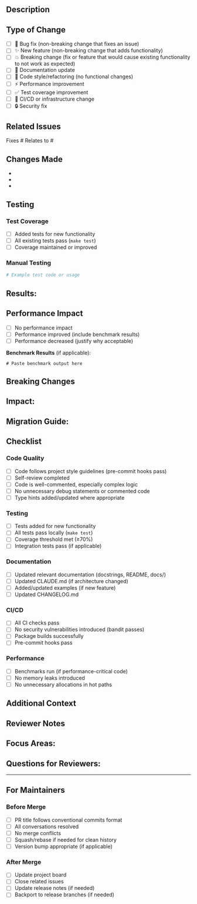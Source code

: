 ## Description

<!-- Provide a clear and concise description of your changes -->

## Type of Change

<!-- Mark the relevant option with an 'x' -->

- [ ] 🐛 Bug fix (non-breaking change that fixes an issue)
- [ ] ✨ New feature (non-breaking change that adds functionality)
- [ ] 💥 Breaking change (fix or feature that would cause existing functionality to not work as expected)
- [ ] 📝 Documentation update
- [ ] 🎨 Code style/refactoring (no functional changes)
- [ ] ⚡ Performance improvement
- [ ] ✅ Test coverage improvement
- [ ] 🔧 CI/CD or infrastructure change
- [ ] 🔒 Security fix

## Related Issues

<!-- Link to related issues using #issue_number -->

Fixes #
Relates to #

## Changes Made

<!-- List the specific changes made in this PR -->

-
-
-

## Testing

<!-- Describe the tests you ran and their results -->

### Test Coverage

- [ ] Added tests for new functionality
- [ ] All existing tests pass (`make test`)
- [ ] Coverage maintained or improved

### Manual Testing

<!-- Describe any manual testing performed -->

```python
# Example test code or usage
```

**Results**:
-

## Performance Impact

<!-- If applicable, describe any performance implications -->

- [ ] No performance impact
- [ ] Performance improved (include benchmark results)
- [ ] Performance decreased (justify why acceptable)

**Benchmark Results** (if applicable):

```
# Paste benchmark output here
```

## Breaking Changes

<!-- If this is a breaking change, describe the impact and migration path -->

**Impact**:
-

**Migration Guide**:
-

## Checklist

<!-- Mark completed items with an 'x' -->

### Code Quality

- [ ] Code follows project style guidelines (pre-commit hooks pass)
- [ ] Self-review completed
- [ ] Code is well-commented, especially complex logic
- [ ] No unnecessary debug statements or commented code
- [ ] Type hints added/updated where appropriate

### Testing

- [ ] Tests added for new functionality
- [ ] All tests pass locally (`make test`)
- [ ] Coverage threshold met (≥70%)
- [ ] Integration tests pass (if applicable)

### Documentation

- [ ] Updated relevant documentation (docstrings, README, docs/)
- [ ] Updated CLAUDE.md (if architecture changed)
- [ ] Added/updated examples (if new feature)
- [ ] Updated CHANGELOG.md

### CI/CD

- [ ] All CI checks pass
- [ ] No security vulnerabilities introduced (bandit passes)
- [ ] Package builds successfully
- [ ] Pre-commit hooks pass

### Performance

- [ ] Benchmarks run (if performance-critical code)
- [ ] No memory leaks introduced
- [ ] No unnecessary allocations in hot paths

## Additional Context

<!-- Add any other context, screenshots, or information about the PR -->

## Reviewer Notes

<!-- Notes for reviewers about what to focus on -->

**Focus Areas**:
-

**Questions for Reviewers**:
-

---

## For Maintainers

<!-- Maintainer checklist - ignore if you're not a maintainer -->

### Before Merge

- [ ] PR title follows conventional commits format
- [ ] All conversations resolved
- [ ] No merge conflicts
- [ ] Squash/rebase if needed for clean history
- [ ] Version bump appropriate (if applicable)

### After Merge

- [ ] Update project board
- [ ] Close related issues
- [ ] Update release notes (if needed)
- [ ] Backport to release branches (if needed)

